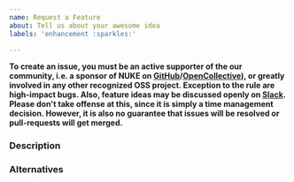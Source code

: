 ```yaml
---
name: Request a Feature
about: Tell us about your awesome idea
labels: 'enhancement :sparkles:'

---
```


**To create an issue, you must be an active supporter of the our community, i.e. a sponsor of NUKE on [GitHub](https://github.com/sponsors/matkoch)/[OpenCollective](https://opencollective.com/nuke)), or greatly involved in any other recognized OSS project. Exception to the rule are high-impact bugs. Also, feature ideas may be discussed openly on [Slack](https://slofile.com/slack/nukebuildnet). Please don't take offense at this, since it is simply a time management decision. However, it is also no guarantee that issues will be resolved or pull-requests will get merged.**

<!-- REMOVE UNTIL HERE -->

### Description

### Alternatives
